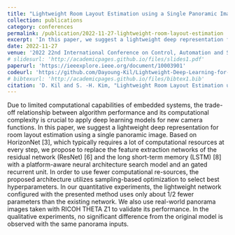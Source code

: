 ```yaml
---
title: "Lightweight Room Layout Estimation using a Single Panoramic Image"
collection: publications
category: conferences
permalink: /publication/2022-11-27-lightweight-room-layout-estimation
excerpt: 'In this paper, we suggest a lightweight deep representation for room layout estimation using a single panoramic image.'
date: 2022-11-27
venue: '2022 22nd International Conference on Control, Automation and Systems (ICCAS)'
# slidesurl: 'http://academicpages.github.io/files/slides1.pdf'
paperurl: 'https://ieeexplore.ieee.org/document/10003901'
codeurl: 'https://github.com/Dayoung-Kil/Lightweight-Deep-Learning-for-Room-Layout-Estimation-with-a-Single-Panoramic-Image'
# bibtexurl: 'http://academicpages.github.io/files/bibtex1.bib'
citation: 'D. Kil and S. -H. Kim, "Lightweight Room Layout Estimation using a Single Panoramic Image," 2022 22nd International Conference on Control, Automation and Systems (ICCAS), Jeju, Korea, Republic of, 2022, pp. 1951-1953, doi: 10.23919/ICCAS55662.2022.10003901.'
---
```

Due to limited computational capabilities of embedded systems, the trade-off relationship between algorithm performance and its computational complexity is crucial to apply deep learning models for new camera functions. In this paper, we suggest a lightweight deep representation for room layout estimation using a single panoramic image. Based on HorizonNet [3], which typically requires a lot of computational resources at every step, we propose to replace the feature extraction networks of the residual network (ResNet) [6] and the long short-term memory (LSTM) [8] with a platform-aware neural architecture search model and an gated recurrent unit. In order to use fewer computational re-sources, the proposed architecture utilizes sampling-based optimization to select best hyperparameters. In our quantitative experiments, the lightweight network configured with the presented method uses only about 1/2 fewer parameters than the existing network. We also use real-world panorama images taken with RICOH THETA Z1 to validate its performance. In the qualitative experiments, no significant difference from the original model is observed with the same panorama inputs.

